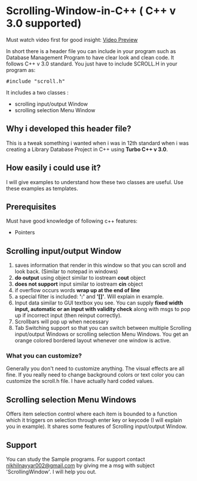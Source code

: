 <h1>Scrolling-Window-in-C++ ( C++ v 3.0 supported)</h1>

Must watch video first for good insight:
<a href="https://youtu.be/AKy5GKpfbKc">Video Preview</a>

In short there is a header file you can include in your program such as Database Management Program to have clear look and clean code. It follows C++ v 3.0 standard. You just have to include SCROLL.H in your program as:

<pre>
#include "scroll.h"
</pre>

It includes a two classes : 
<ul>
<li>scrolling input/output Window</li>
<li>scrolling selection Menu Window</li>
</ul>

<h2>Why i developed this header file?</h2>

This is a tweak something i wanted when i was in 12th standard when i was creating a Library Database Project in C++ using <b>Turbo C++ v 3.0</b>. 

<h2>How easily i could use it?</h2>

I will give examples to understand how these two classes are useful. Use these examples as templates.

<h2>Prerequisites</h2>

Must have good knowledge of following c++ features:
<ul>
<li>Pointers</li>
</ul>
<h2>Scrolling input/output Window</h2>

<ol type="1">
<li>saves information that render in this window so that you can scroll and look back. (Similar to notepad in windows)</li>
<li><b>do output</b> using object similar to iostream <b>cout</b> object</li>
<li><b>does not support</b> input similar to iostream <b>cin</b> object</li>
<li>if overflow occurs words <b>wrap up at the end of line </b></li>
<li> a special filter is included: <b>':'</b> and <b> '[]'</b>. Will explain in example.</li>

<li>Input data similar to GUI textbox you see. You can  supply <b>fixed width input, automatic or an input with     validity check</b> along with msgs to pop up if incorrect input (then reinput correctly).</li>
<li>Scrollbars will pop up when necessary</li>
<li>Tab Switching support so that you can switch between multiple Scrolling input/output Windows or scrolling selection Menu Windows. You get an orange colored bordered layout whenever one window is active.</li>
</ol>

<h3>What you can customize?</h3>
Generally you don't need to customize anything. The visual effects are all fine. If you really need to change background colors or text color you can customize the scroll.h file. I have actually hard coded values.


<h2>Scrolling selection Menu Windows</h2>

Offers item selection control where each item is bounded to a function which it triggers on selection through enter key or keycode (I will explain you in example). It shares some features of Scrolling input/output Window.



<h2>Support</h2>

You can study the Sample programs. For support contact nikhilnayyar002@gmail.com by giving me a msg with subject 'ScrollingWindow'. I will help you out.
